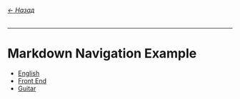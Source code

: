 ###### [← Назад](README.md)
---

# Markdown Navigation Example

- [English](English/index.md)
- [Front End](Front%20End/index.md)
- [Guitar](Guitar/index.md)
